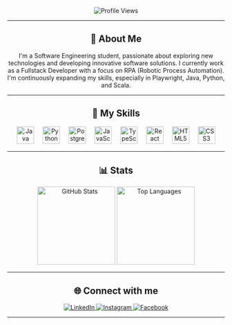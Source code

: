 <p align="center">
  <img src="https://komarev.com/ghpvc/?username=nevitonvelho&color=0e75b6" alt="Profile Views" />
</p>

---

<h2 align="center">👋 About Me</h2>

<p align="center">
  I'm a Software Engineering student, passionate about exploring new technologies and developing innovative software solutions. I currently work as a Fullstack Developer with a focus on RPA (Robotic Process Automation). I'm continuously expanding my skills, especially in Playwright, Java, Python, and Scala.
</p>

---

<h2 align="center">🚀 My Skills</h2>

<div align="center">
  <img src="https://cdn.jsdelivr.net/gh/devicons/devicon/icons/java/java-original.svg" height="40" alt="Java" />
  <img width="12"/>
  <img src="https://cdn.jsdelivr.net/gh/devicons/devicon/icons/python/python-original.svg" height="40" alt="Python" />
  <img width="12"/>
  <img src="https://cdn.jsdelivr.net/gh/devicons/devicon/icons/postgresql/postgresql-original.svg" height="40" alt="PostgreSQL" />
  <img width="12"/>
  <img src="https://cdn.jsdelivr.net/gh/devicons/devicon/icons/javascript/javascript-original.svg" height="40" alt="JavaScript" />
  <img width="12"/>
  <img src="https://cdn.jsdelivr.net/gh/devicons/devicon/icons/typescript/typescript-original.svg" height="40" alt="TypeScript" />
  <img width="12"/>
  <img src="https://cdn.jsdelivr.net/gh/devicons/devicon/icons/react/react-original.svg" height="40" alt="React" />
  <img width="12"/>
  <img src="https://cdn.jsdelivr.net/gh/devicons/devicon/icons/html5/html5-original.svg" height="40" alt="HTML5" />
  <img width="12"/>
  <img src="https://cdn.jsdelivr.net/gh/devicons/devicon/icons/css3/css3-original.svg" height="40" alt="CSS3" />
</div>

---

<h2 align="center">📊 Stats</h2>

<div align="center">
  <img src="https://github-readme-stats.vercel.app/api?username=nevitonvelho&show_icons=true&theme=tokyonight&count_private=true&include_all_commits=true&hide_border=true" height="180" alt="GitHub Stats" />
  <img src="https://github-readme-stats.vercel.app/api/top-langs/?username=nevitonvelho&layout=compact&theme=tokyonight&hide_border=true" height="180" alt="Top Languages" />
</div>

---

<h2 align="center">🌐 Connect with me</h2>

<div align="center">
  <a href="https://www.linkedin.com/in/nevitonvelho/" target="_blank">
    <img src="https://img.shields.io/badge/LinkedIn-blue?style=for-the-badge&logo=linkedin&logoColor=white" alt="LinkedIn" />
  </a>
  <a href="https://www.instagram.com/nevitonvelho/" target="_blank">
    <img src="https://img.shields.io/badge/Instagram-E4405F?style=for-the-badge&logo=instagram&logoColor=white" alt="Instagram" />
  </a>
  <a href="https://www.facebook.com/neviton.velho/" target="_blank">
    <img src="https://img.shields.io/badge/Facebook-1877F2?style=for-the-badge&logo=facebook&logoColor=white" alt="Facebook" />
  </a>
</div>

---

